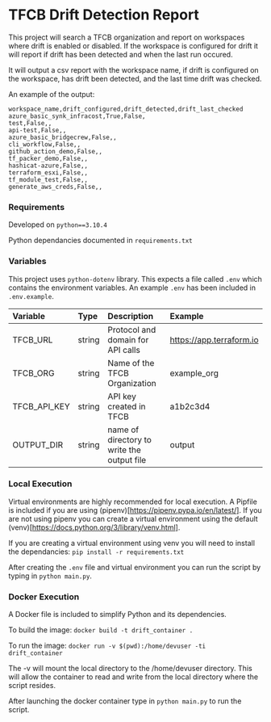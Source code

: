 # TFCB Drift Detection Report

This project will search a TFCB organization and report on workspaces where drift is enabled or disabled. If the workspace is configured for drift it will report if drift has been detected and when the last run occured.

It will output a csv report with the workspace name, if drift is configured on the workspace, has drift been detected, and the last time drift was checked.

An example of the output:
```csv
workspace_name,drift_configured,drift_detected,drift_last_checked
azure_basic_synk_infracost,True,False,
test,False,,
api-test,False,,
azure_basic_bridgecrew,False,,
cli_workflow,False,,
github_action_demo,False,,
tf_packer_demo,False,,
hashicat-azure,False,,
terraform_esxi,False,,
tf_module_test,False,,
generate_aws_creds,False,,
```

### Requirements

Developed on `python==3.10.4`

Python dependancies documented in `requirements.txt`

### Variables

This project uses `python-dotenv` library. This expects a file called `.env` which contains the environment variables. An example `.env` has been included in `.env.example`.

| Variable     | Type   | Description                                | Example                  |
| :----------- | :----- | :----------------------------------------- | :----------------------- |
| TFCB_URL     | string | Protocol and domain for API calls          | https://app.terraform.io |
| TFCB_ORG     | string | Name of the TFCB Organization              | example_org              |
| TFCB_API_KEY | string | API key created in TFCB                    | a1b2c3d4                 |
| OUTPUT_DIR   | string | name of directory to write the output file | output                   |


### Local Execution

Virtual environments are highly recommended for local execution. A Pipfile is included if you are using (pipenv)[https://pipenv.pypa.io/en/latest/]. If you are not using pipenv you can create a virtual environment using the default (venv)[https://docs.python.org/3/library/venv.html].

If you are creating a virtual environment using venv you will need to install the dependancies: `pip install -r requirements.txt`

After creating the `.env` file and virtual environment you can run the script by typing in `python main.py`.

### Docker Execution

A Docker file is included to simplify Python and its dependencies.

To build the image: `docker build -t drift_container .`

To run the image: `docker run -v $(pwd):/home/devuser -ti drift_container`

The -v will mount the local directory to the /home/devuser directory. This will allow the container to read and write from the local directory where the script resides.

After launching the docker container type in `python main.py` to run the script.
